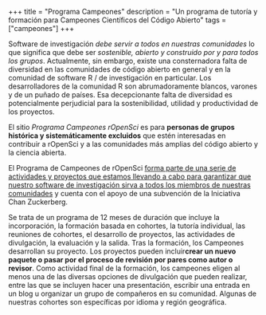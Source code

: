 \+++
title = "Programa Campeones"
description = "Un programa de tutoría y formación para Campeones Científicos del Código Abierto"
 tags = ["campeones"]
\+++

Software de investigación *debe servir a todos en nuestras comunidades* lo que significa que debe ser *sostenible, abierto y construido por y para todos los grupos*.
Actualmente, sin embargo, existe una consternadora falta de diversidad en las comunidades de código abierto en general y en la comunidad de software R / de investigación en particular.
Los desarrolladores de la comunidad R son abrumadoramente blancos, varones y de un puñado de países.
Esa decepcionante falta de diversidad es potencialmente perjudicial para la sostenibilidad, utilidad y productividad de los proyectos.

El sitio *Programa Campeones rOpenSci* es para **personas de grupos histórica y sistemáticamente excluidos** que estén interesadas en contribuir a rOpenSci y a las comunidades más amplias del código abierto y la ciencia abierta.

El Programa de Campeones de rOpenSci [forma parte de una serie de actividades y proyectos que estamos llevando a cabo para garantizar que nuestro software de investigación sirva a todos los miembros de nuestras comunidades](/blog/2021/12/20/inclusive-leadership-program/) y cuenta con el apoyo de una subvención de la Iniciativa Chan Zuckerberg.

Se trata de un programa de 12 meses de duración que incluye la incorporación, la formación basada en cohortes, la tutoría individual, las reuniones de cohortes, el desarrollo de proyectos, las actividades de divulgación, la evaluación y la salida.
Tras la formación, los Campeones desarrollan su proyecto.
Los proyectos pueden incluir**crear un nuevo paquete o pasar por el proceso de revisión por pares como autor o revisor**.
Como actividad final de la formación, los campeones eligen al menos una de las diversas opciones de divulgación que pueden realizar, entre las que se incluyen hacer una presentación, escribir una entrada en un blog u organizar un grupo de compañeros en su comunidad.
Algunas de nuestras cohortes son específicas por idioma y región geográfica.


